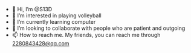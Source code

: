 - 👋 Hi, I’m @S13D
- 👀 I’m interested in playing volleyball
- 🌱 I’m currently learning computer
- 💞️ I’m looking to collaborate with people who are patient and outgoing
- 📫 How to reach me. My friends, you can reach me through 2280843428@qq.com

<!---
S13D/S13D is a ✨ special ✨ repository because its `README.md` (this file) appears on your GitHub profile.
You can click the Preview link to take a look at your changes.
--->
